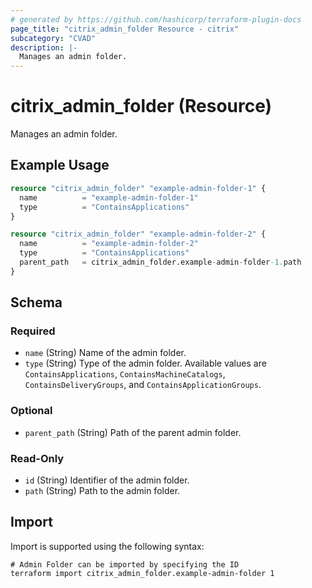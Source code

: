```yaml
---
# generated by https://github.com/hashicorp/terraform-plugin-docs
page_title: "citrix_admin_folder Resource - citrix"
subcategory: "CVAD"
description: |-
  Manages an admin folder.
---
```


# citrix_admin_folder (Resource)

Manages an admin folder.

## Example Usage

```terraform
resource "citrix_admin_folder" "example-admin-folder-1" {
  name          = "example-admin-folder-1"
  type          = "ContainsApplications"
}

resource "citrix_admin_folder" "example-admin-folder-2" {
  name          = "example-admin-folder-2"
  type          = "ContainsApplications"
  parent_path   = citrix_admin_folder.example-admin-folder-1.path
}
```

<!-- schema generated by tfplugindocs -->
## Schema

### Required

- `name` (String) Name of the admin folder.
- `type` (String) Type of the admin folder. Available values are `ContainsApplications`, `ContainsMachineCatalogs`, `ContainsDeliveryGroups`, and `ContainsApplicationGroups`.

### Optional

- `parent_path` (String) Path of the parent admin folder.

### Read-Only

- `id` (String) Identifier of the admin folder.
- `path` (String) Path to the admin folder.

## Import

Import is supported using the following syntax:

```shell
# Admin Folder can be imported by specifying the ID
terraform import citrix_admin_folder.example-admin-folder 1
```